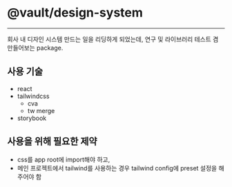 # @vault/design-system

---
회사 내 디자인 시스템 만드는 일을 리딩하게 되었는데, 연구 및 라이브러리 테스트 겸 만들어보는 package.

## 사용 기술
- react
- tailwindcss
  - cva
  - tw merge
- storybook

## 사용을 위해 필요한 제약
- css를 app root에 import해야 하고,
- 메인 프로젝트에서 tailwind를 사용하는 경우 tailwind config에 preset 설정을 해주어야 함 
